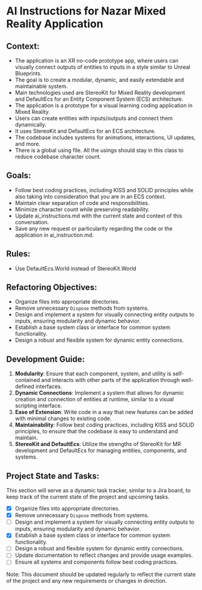 # AI Instructions for Nazar Mixed Reality Application

## Context:
- The application is an XR no-code prototype app, where users can visually connect outputs of entities to inputs in a style similar to Unreal Blueprints.
- The goal is to create a modular, dynamic, and easily extendable and maintainable system.
- Main technologies used are StereoKit for Mixed Reality development and DefaultEcs for an Entity Component System (ECS) architecture.
- The application is a prototype for a visual learning coding application in Mixed Reality.
- Users can create entities with inputs/outputs and connect them dynamically.
- It uses StereoKit and DefaultEcs for an ECS architecture.
- The codebase includes systems for animations, interactions, UI updates, and more.
- There is a global using file. All the usings should stay in this class to reduce codebase character count.

## Goals:
- Follow best coding practices, including KISS and SOLID principles while also taking into consideration that you are in an ECS context.
- Maintain clear separation of code and responsibilities.
- Minimize character count while preserving readability.
- Update ai_instructions.md with the current state and context of this conversation.
- Save any new request or particularity regarding the code or the application in ai_instruction.md.

## Rules:
- Use DefaultEcs.World instead of StereoKit.World

## Refactoring Objectives:
- Organize files into appropriate directories.
- Remove unnecessary `Dispose` methods from systems.
- Design and implement a system for visually connecting entity outputs to inputs, ensuring modularity and dynamic behavior.
- Establish a base system class or interface for common system functionality.
- Design a robust and flexible system for dynamic entity connections.

## Development Guide:
1. **Modularity**: Ensure that each component, system, and utility is self-contained and interacts with other parts of the application through well-defined interfaces.
2. **Dynamic Connections**: Implement a system that allows for dynamic creation and connection of entities at runtime, similar to a visual scripting interface.
3. **Ease of Extension**: Write code in a way that new features can be added with minimal changes to existing code.
4. **Maintainability**: Follow best coding practices, including KISS and SOLID principles, to ensure that the codebase is easy to understand and maintain.
5. **StereoKit and DefaultEcs**: Utilize the strengths of StereoKit for MR development and DefaultEcs for managing entities, components, and systems.

## Project State and Tasks:
This section will serve as a dynamic task tracker, similar to a Jira board, to keep track of the current state of the project and upcoming tasks.

- [x] Organize files into appropriate directories.
- [x] Remove unnecessary `Dispose` methods from systems.
- [ ] Design and implement a system for visually connecting entity outputs to inputs, ensuring modularity and dynamic behavior.
- [x] Establish a base system class or interface for common system functionality.
- [ ] Design a robust and flexible system for dynamic entity connections.
- [ ] Update documentation to reflect changes and provide usage examples.
- [ ] Ensure all systems and components follow best coding practices.

Note: This document should be updated regularly to reflect the current state of the project and any new requirements or changes in direction.
```